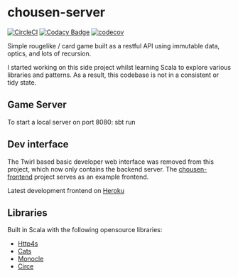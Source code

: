 # chousen-server

[![CircleCI](https://circleci.com/gh/RawToast/chousen-server.svg?style=svg&circle-token=f705bd2bb3a6ac38bc7cb58e0d9964f7545c76a2)](https://circleci.com/gh/RawToast/chousen-server) [![Codacy Badge](https://api.codacy.com/project/badge/Grade/ad8c474ac887461fb3d1785cc76888bd)](https://www.codacy.com?utm_source=github.com&amp;utm_medium=referral&amp;utm_content=RawToast/chousen-server&amp;utm_campaign=Badge_Grade)
[![codecov](https://codecov.io/gh/RawToast/chousen-server/branch/master/graph/badge.svg?token=7wvPNCJNvX)](https://codecov.io/gh/RawToast/chousen-server)

Simple rougelike / card game built as a restful API using immutable data, optics, and lots of recursion.

I started working on this side project whilst learning Scala to explore various libraries and patterns. As a result,
this codebase is not in a consistent or tidy state.


## Game Server

To start a local server on port 8080: sbt run

## Dev interface

The Twirl based basic developer web interface was removed from this project, which now only contains the backend server. 
The [chousen-frontend](https://github.com/RawToast/chousen-frontend) project serves as an example frontend.

Latest development frontend on [Heroku](https://bit.ly/chousen)


## Libraries

Built in Scala with the following opensource libraries:

* [Http4s](https://github.com/http4s/http4s)
* [Cats](https://github.com/typelevel/cats)
* [Monocle](https://github.com/julien-truffaut/monocle)
* [Circe](https://github.com/circe/circe)
